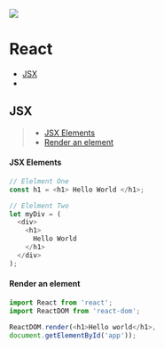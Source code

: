 ![](https://upload.wikimedia.org/wikipedia/commons/thumb/a/a7/React-icon.svg/512px-React-icon.svg.png)

# React
- [JSX](#jsx)
- 


## JSX
> - [JSX Elements](#jsx-elements)
> - [Render an element](#render-an-element)


#### JSX Elements
```javascript 
// Elelment One
const h1 = <h1> Hello World </h1>;

// Elelment Two
let myDiv = (
  <div>
    <h1>
      Hello World
    </h1>
  </div> 
);
```
#### Render an element 

```javascript
import React from 'react';
import ReactDOM from 'react-dom';

ReactDOM.render(<h1>Hello world</h1>,
document.getElementById('app'));
```
